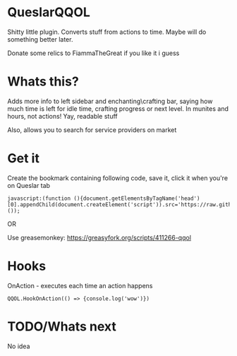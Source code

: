# QueslarQQOL
Shitty little plugin. Converts stuff from actions to time. Maybe will do something better later.

Donate some relics to FiammaTheGreat if you like it i guess

# Whats this?
Adds more info to left sidebar and enchanting\crafting bar, saying how much time is left for idle time, crafting progress or next level. In munites and hours, not actions! Yay, readable stuff

Also, allows you to search for service providers on market

# Get it
Create the bookmark containing following code, save it, click it when you're on Queslar tab
```
javascript:(function (){document.getElementsByTagName('head')[0].appendChild(document.createElement('script')).src='https://raw.githubusercontent.com/CountTo25/QueslarQQOL/master/main.js';}());
```
OR

Use greasemonkey: https://greasyfork.org/scripts/411266-qqol
# Hooks
OnAction - executes each time an action happens
```
QQOL.HookOnAction(() => {console.log('wow')})
```

# TODO/Whats next
No idea
